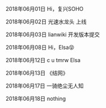 2018年06月01日
Hi，复兴SOHO

2018年06月02日
光速水龙头 上线

2018年06月03日
lianwiki 开发版本提交

2018年06月08日
Hi，Elsa😝

2018年06月12日
c u tmrw Elsa

2018年06月13日
《结网》

2018年06月17日
一骑绝尘无人知

2018年06月18日
nothing